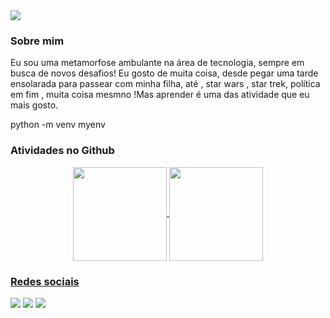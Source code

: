 
<img src="https://media.giphy.com/media/xTiIzJSKB4l7xTouE8/giphy.gif" min-width="50" max-width="25px">


### Sobre mim
Eu sou uma metamorfose ambulante na área de tecnologia, sempre em busca de novos desafios!
Eu gosto de muita coisa, desde pegar uma tarde ensolarada para passear com minha filha, até , star wars , star trek, política em fim , muita coisa mesmno !Mas aprender é uma das atividade que eu mais gosto.
<div>


python -m venv myenv

  
  
  
  


<h3>Atividades no Github</h3>

<div align="center">
  <a href="https://github.com/elizangela-camargo">
  <img align="center" height="150" src="https://github-readme-stats.vercel.app/api?username=elizangela-camargo&show_icons=true&theme=dark&include_all_commits=true&count_private=true"/>
  <img align="center" height="150" src="https://github-readme-stats.vercel.app/api/top-langs/?username=elizangela-camargo&layout=compact&langs_count=7&theme=dark"/>
</div>






<h3>Redes sociais</h1>

<div>
    <a href="https://www.linkedin.com/in/elizangela-camargo-3ab908144/" target="_blank"><img src="https://img.shields.io/badge/LinkedIn-0077B5?style =for-the-badge&logo=linkedin&logoColor=white" target="_blank"></a>
 	<a href="https://www.codewars.com/users/ElizangelaC" target="_blank"><img src="https://img.shields.io/badge/Codewars-B1361E?style=for- the-badge&logo=Codewars&logoColor=white" target="_blank"></a>
  <a href = "mailto:elizangela_camargo@hotmail.com.br"><img src="https://img.shields.io/badge/Gmail-D14836?style=for-the-badge&logo=gmail&logoColor=white" destino ="_blank"></a>
</div>  
<!--
**elizangela-camargo/elizangela-camargo** is a ✨ _special_ ✨ repository because its `README.md` (this file) appears on your GitHub profile.

Here are some ideas to get you started:

- 🔭 I’m currently working on ...
- 🌱 I’m currently learning ...
- 👯 I’m looking to collaborate on ...
- 🤔 I’m looking for help with ...
- 💬 Ask me about ...
- 📫 How to reach me: ...
- 😄 Pronouns: ...
- ⚡ Fun fact: ...
-->
